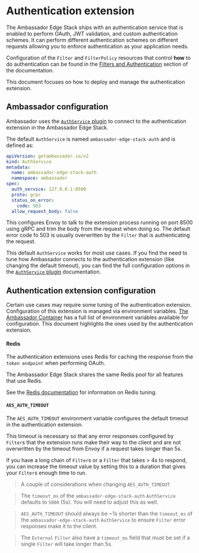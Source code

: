 # Authentication extension

The Ambassador Edge Stack ships with an authentication service that is enabled
to perform OAuth, JWT validation, and custom authentication schemes. It can
perform different authentication schemes on different requests allowing you to
enforce authentication as your application needs.

Configuration of the `Filter` and `FilterPolicy`  resources that control **how**
to do authentication can be found in the 
[Filters and Authentication](../../../using/filters) section of the documentation.

This document focuses on how to deploy and manage the authentication extension.

## Ambassador configuration

Ambassador uses the [`AuthService` plugin](../../services/auth-service) 
to connect to the authentication extension in the Ambassador Edge Stack.

The default `AuthService` is named `ambassador-edge-stack-auth` and is defined 
as:

```yaml
apiVersion: getambassador.io/v2
kind: AuthService
metadata:
  name: ambassador-edge-stack-auth
  namespace: ambassador
spec:
  auth_service: 127.0.0.1:8500
  proto: grpc
  status_on_error:
    code: 503
  allow_request_body: false
```

This configures Envoy to talk to the extension process running on port 8500
using gRPC and trim the body from the request when doing so. The default error
code fo 503 is usually overwritten by the `Filter` that is authenticating the 
request.

This default `AuthService` works for most use cases. If you find the need to
tune how Ambassador connects to the authentication extension (like changing the
default timeout), you can find the full configuration options in the 
[`AuthService` plugin](../../services/auth-service) documentation.

## Authentication extension configuration

Certain use cases may require some tuning of the authentication extension. 
Configuration of this extension is managed via environment variables.
[The Ambassador Container](../../environment) has a full list of environment
variables available for configuration. This document highlights the ones used
by the authentication extension.

#### Redis

The authentication extensions uses Redis for caching the response from the 
`token endpoint` when performing OAuth.

The Ambassador Edge Stack shares the same Redis pool for all features that use
Redis.

See the [Redis documentation](../../aes-redis) for information on Redis tuning.

#### `AES_AUTH_TIMEOUT`

The `AES_AUTH_TIMEOUT` environment variable configures the default timeout in
the authentication extension.

This timeout is necessary so that any error responses configured by `Filter`s 
that the extension runs make their way to the client and are not overwritten by
the timeout from Envoy if a request takes longer than 5s.

If you have a long chain of `Filter`s or a `Filter` that takes > 4s to respond,
you can increase the timeout value by setting this to a duration that gives your
`Filter`s enough time to run.

> A couple of considerations when changing `AES_AUTH_TIMEOUT`

> The `timeout_ms` of the `ambassador-edge-stack-auth` `AuthService` defaults
> to `5000` (5s). You will need to adjust this as well.

> `AES_AUTH_TIMEOUT` should always be ~1s shorter than the `timeout_ms` of
> the `ambassador-edge-stack-auth` `AuthService` to ensure `Filter` error
> responses make it to the client.

> The `External` `Filter` also have a `timeout_ms` field that must be set if
> a single `Filter` will take longer than 5s.